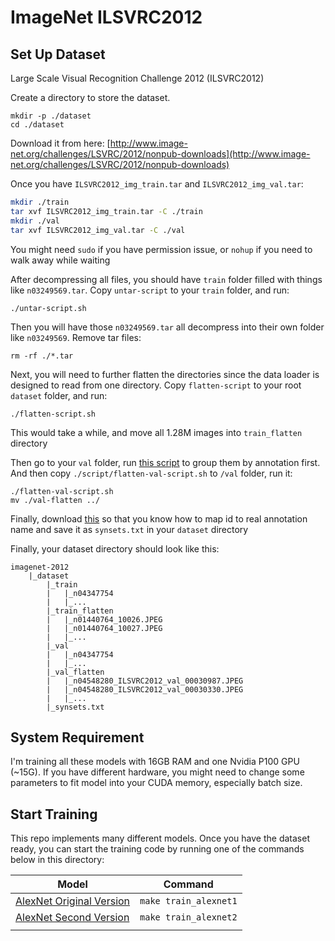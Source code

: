 # ImageNet ILSVRC2012

## Set Up Dataset

Large Scale Visual Recognition Challenge 2012 (ILSVRC2012)

Create a directory to store the dataset. 
```
mkdir -p ./dataset
cd ./dataset
```

Download it from here: [http://www.image-net.org/challenges/LSVRC/2012/nonpub-downloads](http://www.image-net.org/challenges/LSVRC/2012/nonpub-downloads)

Once you have `ILSVRC2012_img_train.tar` and `ILSVRC2012_img_val.tar`:
```bash
mkdir ./train
tar xvf ILSVRC2012_img_train.tar -C ./train
mkdir ./val
tar xvf ILSVRC2012_img_val.tar -C ./val
```

You might need `sudo` if you have permission issue, or `nohup` if you need to walk away while waiting

After decompressing all files, you should have `train` folder filled with things like `n03249569.tar`. Copy `untar-script` to your `train` folder, and run:
```
./untar-script.sh
```

Then you will have those `n03249569.tar` all decompress into their own folder like `n03249569`. Remove tar files:
```
rm -rf ./*.tar
```
Next, you will need to further flatten the directories since the data loader is designed to read from one directory. Copy `flatten-script` to your root `dataset` folder, and run:
```
./flatten-script.sh
```

This would take a while, and move all 1.28M images into `train_flatten` directory

Then go to your `val` folder, run [this script](https://github.com/juliensimon/aws/blob/master/mxnet/imagenet/build_validation_tree.sh) to group them by annotation first. And then copy `./script/flatten-val-script.sh` to `/val` folder, run it:
```
./flatten-val-script.sh
mv ./val-flatten ../
```
Finally, download [this](https://github.com/juliensimon/aws/blob/master/mxnet/imagenet/synsets_with_descriptions.txt) so that you know how to map id to real annotation name and save it as `synsets.txt` in your `dataset` directory

Finally, your dataset directory should look like this:
```
imagenet-2012
    |_dataset
        |_train
        |   |_n04347754
        |   |_...
        |_train_flatten
        |   |_n01440764_10026.JPEG
        |   |_n01440764_10027.JPEG
        |   |_...
        |_val
        |   |_n04347754
        |   |_...
        |_val_flatten
        |   |_n04548280_ILSVRC2012_val_00030987.JPEG
        |   |_n04548280_ILSVRC2012_val_00030330.JPEG
        |   |_...
        |_synsets.txt
```

## System Requirement

I'm training all these models with 16GB RAM and one Nvidia P100 GPU (~15G). If you have different hardware, you might need to change some parameters to fit model into your CUDA memory, especially batch size.

## Start Training

This repo implements many different models. Once you have the dataset ready, you can start the training code by running one of the commands below in this directory:

| Model                                                                                                                             | Command               |
|-----------------------------------------------------------------------------------------------------------------------------------|-----------------------|
| [AlexNet Original Version](https://papers.nips.cc/paper/4824-imagenet-classification-with-deep-convolutional-neural-networks.pdf) | `make train_alexnet1` |
| [AlexNet Second Version](https://arxiv.org/pdf/1404.5997.pdf)                                                                     | `make train_alexnet2` |
|                                                                                                                                   |                       |